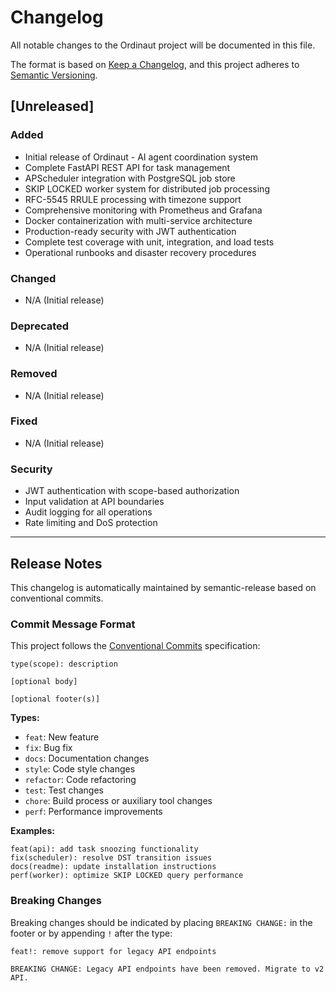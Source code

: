 # Changelog

All notable changes to the Ordinaut project will be documented in this file.

The format is based on [Keep a Changelog](https://keepachangelog.com/en/1.0.0/),
and this project adheres to [Semantic Versioning](https://semver.org/spec/v2.0.0.html).

## [Unreleased]

### Added
- Initial release of Ordinaut - AI agent coordination system
- Complete FastAPI REST API for task management
- APScheduler integration with PostgreSQL job store
- SKIP LOCKED worker system for distributed job processing
- RFC-5545 RRULE processing with timezone support
- Comprehensive monitoring with Prometheus and Grafana
- Docker containerization with multi-service architecture
- Production-ready security with JWT authentication
- Complete test coverage with unit, integration, and load tests
- Operational runbooks and disaster recovery procedures

### Changed
- N/A (Initial release)

### Deprecated
- N/A (Initial release)

### Removed
- N/A (Initial release)

### Fixed
- N/A (Initial release)

### Security
- JWT authentication with scope-based authorization
- Input validation at API boundaries
- Audit logging for all operations
- Rate limiting and DoS protection

---

## Release Notes

This changelog is automatically maintained by semantic-release based on conventional commits.

### Commit Message Format

This project follows the [Conventional Commits](https://conventionalcommits.org/) specification:

```
type(scope): description

[optional body]

[optional footer(s)]
```

**Types:**
- `feat`: New feature
- `fix`: Bug fix
- `docs`: Documentation changes
- `style`: Code style changes
- `refactor`: Code refactoring
- `test`: Test changes
- `chore`: Build process or auxiliary tool changes
- `perf`: Performance improvements

**Examples:**
```
feat(api): add task snoozing functionality
fix(scheduler): resolve DST transition issues
docs(readme): update installation instructions
perf(worker): optimize SKIP LOCKED query performance
```

### Breaking Changes

Breaking changes should be indicated by placing `BREAKING CHANGE:` in the footer or by appending `!` after the type:

```
feat!: remove support for legacy API endpoints

BREAKING CHANGE: Legacy API endpoints have been removed. Migrate to v2 API.
```
